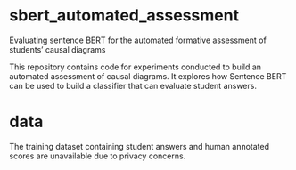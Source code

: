 # sbert_automated_assessment
Evaluating sentence BERT for the automated formative assessment of students’ causal diagrams

This repository contains code for experiments conducted to build an automated assessment of causal diagrams. It explores how Sentence BERT can be used to build a classifier that can evaluate student answers.

# data
The training dataset containing student answers and human annotated scores are unavailable due to privacy concerns.